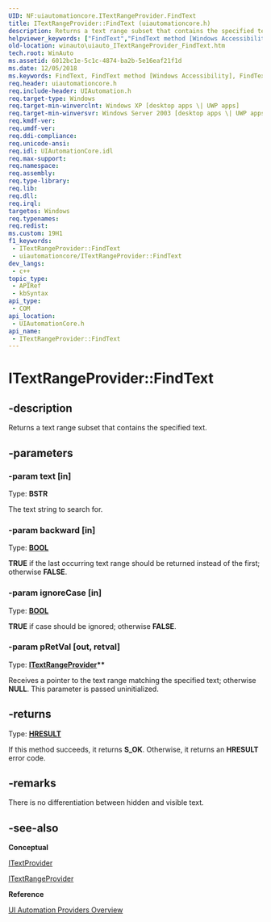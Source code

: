 ```yaml
---
UID: NF:uiautomationcore.ITextRangeProvider.FindText
title: ITextRangeProvider::FindText (uiautomationcore.h)
description: Returns a text range subset that contains the specified text.
helpviewer_keywords: ["FindText","FindText method [Windows Accessibility]","FindText method [Windows Accessibility]","ITextRangeProvider interface","ITextRangeProvider interface [Windows Accessibility]","FindText method","ITextRangeProvider.FindText","ITextRangeProvider::FindText","uiauto.uiauto_ITextRangeProvider_FindText","uiauto_ITextRangeProvider_FindText","uiautomationcore/ITextRangeProvider::FindText","winauto.uiauto_ITextRangeProvider_FindText"]
old-location: winauto\uiauto_ITextRangeProvider_FindText.htm
tech.root: WinAuto
ms.assetid: 6012bc1e-5c1c-4874-ba2b-5e16eaf21f1d
ms.date: 12/05/2018
ms.keywords: FindText, FindText method [Windows Accessibility], FindText method [Windows Accessibility],ITextRangeProvider interface, ITextRangeProvider interface [Windows Accessibility],FindText method, ITextRangeProvider.FindText, ITextRangeProvider::FindText, uiauto.uiauto_ITextRangeProvider_FindText, uiauto_ITextRangeProvider_FindText, uiautomationcore/ITextRangeProvider::FindText, winauto.uiauto_ITextRangeProvider_FindText
req.header: uiautomationcore.h
req.include-header: UIAutomation.h
req.target-type: Windows
req.target-min-winverclnt: Windows XP [desktop apps \| UWP apps]
req.target-min-winversvr: Windows Server 2003 [desktop apps \| UWP apps]
req.kmdf-ver: 
req.umdf-ver: 
req.ddi-compliance: 
req.unicode-ansi: 
req.idl: UIAutomationCore.idl
req.max-support: 
req.namespace: 
req.assembly: 
req.type-library: 
req.lib: 
req.dll: 
req.irql: 
targetos: Windows
req.typenames: 
req.redist: 
ms.custom: 19H1
f1_keywords:
 - ITextRangeProvider::FindText
 - uiautomationcore/ITextRangeProvider::FindText
dev_langs:
 - c++
topic_type:
 - APIRef
 - kbSyntax
api_type:
 - COM
api_location:
 - UIAutomationCore.h
api_name:
 - ITextRangeProvider::FindText
---
```


# ITextRangeProvider::FindText


## -description

Returns a text range subset that contains the specified text.

## -parameters

### -param text [in]

Type: <b>BSTR</b>

The text string to search for.

### -param backward [in]

Type: <b><a href="/windows/desktop/WinProg/windows-data-types">BOOL</a></b>

<b>TRUE</b> if the last occurring text range should be returned instead of the first; otherwise <b>FALSE</b>.

### -param ignoreCase [in]

Type: <b><a href="/windows/desktop/WinProg/windows-data-types">BOOL</a></b>

<b>TRUE</b> if case should be ignored; otherwise <b>FALSE</b>.

### -param pRetVal [out, retval]

Type: <b><a href="/windows/desktop/api/uiautomationcore/nn-uiautomationcore-itextrangeprovider">ITextRangeProvider</a>**</b>

Receives a pointer to the text range
				matching the specified text; otherwise <b>NULL</b>. 
				This parameter is passed uninitialized.

## -returns

Type: <b><a href="/windows/desktop/WinProg/windows-data-types">HRESULT</a></b>

If this method succeeds, it returns <b xmlns:loc="http://microsoft.com/wdcml/l10n">S_OK</b>. Otherwise, it returns an <b xmlns:loc="http://microsoft.com/wdcml/l10n">HRESULT</b> error code.

## -remarks

There is no differentiation between hidden and visible text.

## -see-also

<b>Conceptual</b>



<a href="/windows/desktop/api/uiautomationcore/nn-uiautomationcore-itextprovider">ITextProvider</a>



<a href="/windows/desktop/api/uiautomationcore/nn-uiautomationcore-itextrangeprovider">ITextRangeProvider</a>



<b>Reference</b>



<a href="/windows/desktop/WinAuto/uiauto-providersoverview">UI Automation Providers Overview</a>


